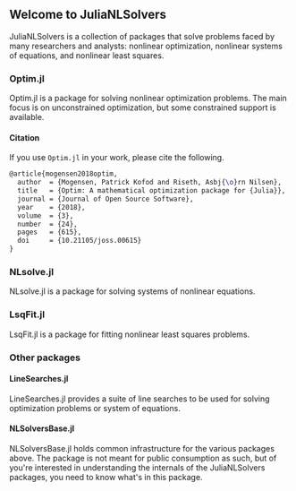 ## Welcome to JuliaNLSolvers

JuliaNLSolvers is a collection of packages that solve problems faced by many researchers and analysts: nonlinear optimization, nonlinear systems of equations, and nonlinear least squares. 

### Optim.jl
Optim.jl is a package for solving nonlinear optimization problems. The main focus is on unconstrained optimization, but some constrained support is available.

#### Citation

If you use `Optim.jl` in your work, please cite the following.

```tex
@article{mogensen2018optim,
  author  = {Mogensen, Patrick Kofod and Riseth, Asbj{\o}rn Nilsen},
  title   = {Optim: A mathematical optimization package for {Julia}},
  journal = {Journal of Open Source Software},
  year    = {2018},
  volume  = {3},
  number  = {24},
  pages   = {615},
  doi     = {10.21105/joss.00615}
}
```
### NLsolve.jl
NLsolve.jl is a package for solving systems of nonlinear equations.
### LsqFit.jl
LsqFit.jl is a package for fitting nonlinear least squares problems.
### Other packages
#### LineSearches.jl
LineSearches.jl provides a suite of line searches to be used for solving optimization problems or system of equations.
#### NLSolversBase.jl
NLSolversBase.jl holds common infrastructure for the various packages above. The package is not meant for public consumption as such, but of you're interested in understanding the internals of the JuliaNLSolvers packages, you need to know what's in this package.
